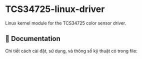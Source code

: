 # TCS34725-linux-driver
Linux kernel module for the TCS34725 color sensor driver.
## 📄 Documentation
Chi tiết cách cài đặt, sử dụng, và thông số kỹ thuật có trong file:
